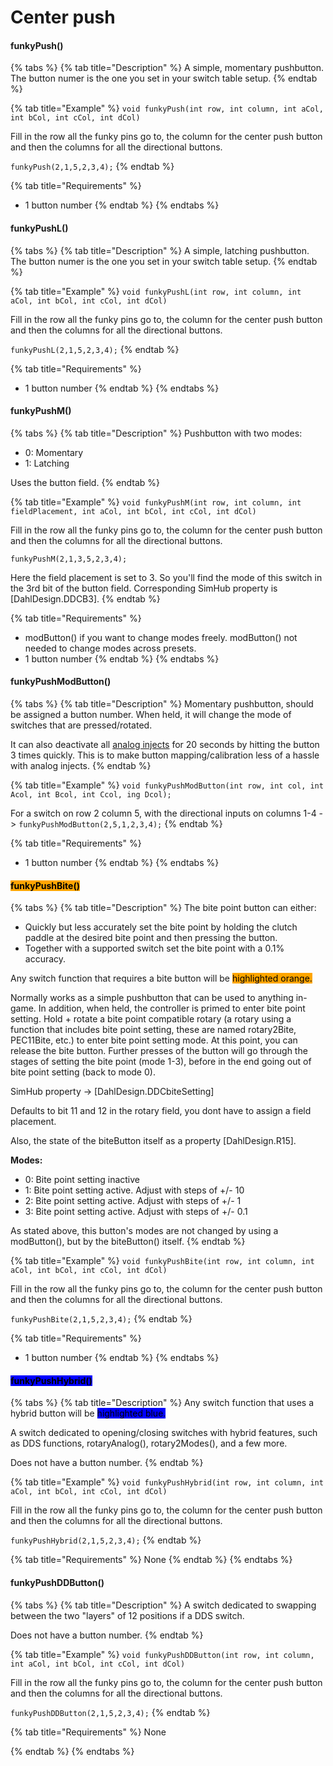 # Center push

#### funkyPush()

{% tabs %}
{% tab title="Description" %}
A simple, momentary pushbutton. The button numer is the one you set in your switch table setup.
{% endtab %}

{% tab title="Example" %}
`void funkyPush(int row, int column, int aCol, int bCol, int cCol, int dCol)`

Fill in the row all the funky pins go to, the column for the center push button and then the columns for all the directional buttons.&#x20;

`funkyPush(2,1,5,2,3,4);`
{% endtab %}

{% tab title="Requirements" %}
* 1 button number
{% endtab %}
{% endtabs %}

#### funkyPushL()

{% tabs %}
{% tab title="Description" %}
A simple, latching pushbutton. The button numer is the one you set in your switch table setup.
{% endtab %}

{% tab title="Example" %}
`void funkyPushL(int row, int column, int aCol, int bCol, int cCol, int dCol)`

Fill in the row all the funky pins go to, the column for the center push button and then the columns for all the directional buttons.&#x20;

`funkyPushL(2,1,5,2,3,4);`
{% endtab %}

{% tab title="Requirements" %}
* 1 button number
{% endtab %}
{% endtabs %}

#### funkyPushM()

{% tabs %}
{% tab title="Description" %}
Pushbutton with two modes:

* 0: Momentary
* 1: Latching

Uses the button field.&#x20;
{% endtab %}

{% tab title="Example" %}
`void funkyPushM(int row, int column, int fieldPlacement, int aCol, int bCol, int cCol, int dCol)`

Fill in the row all the funky pins go to, the column for the center push button and then the columns for all the directional buttons.&#x20;

`funkyPushM(2,1,3,5,2,3,4);`

Here the field placement is set to 3. So you'll find the mode of this switch in the 3rd bit of the button field. Corresponding SimHub property is \[DahlDesign.DDCB3].&#x20;
{% endtab %}

{% tab title="Requirements" %}
* modButton() if you want to change modes freely. modButton() not needed to change modes across presets.
* 1 button number
{% endtab %}
{% endtabs %}

#### funkyPushModButton()

{% tabs %}
{% tab title="Description" %}
Momentary pushbutton, should be assigned a button number. When held, it will change the mode of switches that are pressed/rotated.

It can also deactivate all [analog injects](../../3.-coding/advanced/analog-inject.md) for 20 seconds by hitting the button 3 times quickly. This is to make button mapping/calibration less of a hassle with analog injects.&#x20;
{% endtab %}

{% tab title="Example" %}
`void funkyPushModButton(int row, int col, int Acol, int Bcol, int Ccol, ing Dcol);`

For a switch on row 2 column 5, with the directional inputs on columns 1-4 -> `funkyPushModButton(2,5,1,2,3,4);`
{% endtab %}

{% tab title="Requirements" %}
* 1 button number
{% endtab %}
{% endtabs %}

#### <mark style="background-color:orange;">funkyPushBite()</mark>

{% tabs %}
{% tab title="Description" %}
The bite point button can either:

* Quickly but less accurately set the bite point by holding the clutch paddle at the desired bite point and then pressing the button.&#x20;
* Together with a supported switch set the bite point with a 0.1% accuracy.

Any switch function that requires a bite button will be <mark style="background-color:orange;">highlighted orange.</mark>

Normally works as a simple pushbutton that can be used to anything in-game. In addition, when held, the controller is primed to enter bite point setting. Hold + rotate a bite point compatible rotary (a rotary using a function that includes bite point setting, these are named rotary2Bite, PEC11Bite, etc.) to enter bite point setting mode. At this point, you can release the bite button. Further presses of the button will go through the stages of setting the bite point (mode 1-3), before in the end going out of bite point setting (back to mode 0).&#x20;

SimHub property -> \[DahlDesign.DDCbiteSetting]

Defaults to bit 11 and 12 in the rotary field, you dont have to assign a field placement.&#x20;

Also, the state of the biteButton itself as a property \[DahlDesign.R15].

**Modes:**

* 0: Bite point setting inactive
* 1: Bite point setting active. Adjust with steps of +/- 10
* 2: Bite point setting active. Adjust with steps of +/- 1
* 3: Bite point setting active. Adjust with steps of +/- 0.1

As stated above, this button's modes are not changed by using a modButton(), but by the biteButton() itself.&#x20;
{% endtab %}

{% tab title="Example" %}
`void funkyPushBite(int row, int column, int aCol, int bCol, int cCol, int dCol)`

Fill in the row all the funky pins go to, the column for the center push button and then the columns for all the directional buttons.&#x20;

`funkyPushBite(2,1,5,2,3,4);`
{% endtab %}

{% tab title="Requirements" %}
* 1 button number
{% endtab %}
{% endtabs %}

#### <mark style="background-color:blue;">funkyPushHybrid()</mark>

{% tabs %}
{% tab title="Description" %}
Any switch function that uses a hybrid button will be <mark style="background-color:blue;">highlighted blue.</mark>

A switch dedicated to opening/closing switches with hybrid features, such as DDS functions, rotaryAnalog(), rotary2Modes(), and a few more.

Does not have a button number.
{% endtab %}

{% tab title="Example" %}
`void funkyPushHybrid(int row, int column, int aCol, int bCol, int cCol, int dCol)`

Fill in the row all the funky pins go to, the column for the center push button and then the columns for all the directional buttons.&#x20;

`funkyPushHybrid(2,1,5,2,3,4);`
{% endtab %}

{% tab title="Requirements" %}
None
{% endtab %}
{% endtabs %}

#### funkyPushDDButton()

{% tabs %}
{% tab title="Description" %}
A switch dedicated to swapping between the two "layers" of 12 positions if a DDS switch.

Does not have a button number.
{% endtab %}

{% tab title="Example" %}
`void funkyPushDDButton(int row, int column, int aCol, int bCol, int cCol, int dCol)`

Fill in the row all the funky pins go to, the column for the center push button and then the columns for all the directional buttons.&#x20;

`funkyPushDDButton(2,1,5,2,3,4);`
{% endtab %}

{% tab title="Requirements" %}
None


{% endtab %}
{% endtabs %}
